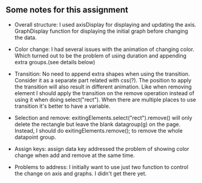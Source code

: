 ## Some notes for this assignment

- Overall structure: I used axisDisplay for displaying and updating the axis. GraphDisplay function for displaying the initial graph before changing the data.

- Color change: I had several issues with the animation of changing color. Which turned out to be the problem of using duration and appending extra groups.(see details below)

- Transition: No need to append extra shapes when using the transition. Consider it as a separate part related with css(?). The position to apply the transition will also result in different animation. Like when removing element I should apply the transition on the remove operation instead of using it when doing select("rect"). When there are multiple places to use transition it's better to have a variable.

- Selection and remove: exitingElements.select("rect").remove() will only delete the rectangle but leave the blank datagroup(g) on the page. Instead, I should do exitingElements.remove(); to remove the whole datapoint group.

- Assign keys: assign data key addressed the problem of showing color change when add and remove at the same time.

- Problems to address: I initially want to use just two function to control the change on axis and graphs. I didn't get there yet.
